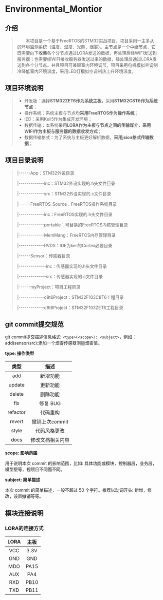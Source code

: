 # Environmental_Montior

## 介绍
> &emsp;&emsp;本项目是一个基于FreeRTOS的STM32实战项目，项目采用一主多从的环境监测系统（温度、湿度、光照、烟雾）。主节点是一个中继节点，它既需要向下**收集**各个分节点通过LORA发送的数据，再处理后经WIFI发送到服务器；也需要经WIFI接收服务器发送过来的数据，经处理后通过LORA发送到各个分节点。并且项目可兼顾室内环境调节，项目采用电机模拟空调制冷降低室内环境温度，采用LED灯模拟空调制热上升环境温度。

## 项目环境说明

> * 开发板：选择**STM32ZET6作为系统主板**，采用**STM32C8T6作为系统节点**；
> * 操作系统：系统主板与节点均**采用FreeRTOS作为操作系统**；
> * IED：采用Keil5作为集成开发环境；
> * 数据传输：本系统采用**LORA作为主板与节点之间的传输媒介，采用WIFI作为主板与服务器的数据收发方式**；
> * 数据传输格式：为了系统与主板更好解析数据，**采用jsion格式传输数据**；



## 项目目录说明

> |------App：STM32外设目录
>
> |-------------inc：STM32外设实现的.h头文件目录
>
> |-------------src：STM32外设实现的.c文件目录
>
> |------FreeRTOS_Source：FreeRTOS操作系统目录
>
> |-------------inc：FreeRTOS实现的.h头文件目录
>
> |-------------portable：可替换的FreeRTOS内核管理目录
>
> |-------------MemMang：FreeRTOS内存管理目录
>
> |-------------RVDS：IDE为keil的Cortex必要目录
>
> |------Sensor：传感器目录
>
> |--------------inc：传感器实现的.h头文件目录
>
> |--------------src：传感器实现的.c文件目录
>
> |------myProject：项目工程目录
>
> |-------------c8t6Project：STM32F103C8T6工程目录
>
> |-------------c8t6Project：STM32F103ZET6工程目录

## git commit提交规范

git commit提交描述信息格式: `<type>(<scope>): <subject>`，例如：add(sensor/src):添加一个烟雾传感器测量烟雾值。

**type: 操作类型**

|   类型   |       描述       |
| :------: | :--------------: |
|   add    |     新增功能     |
|  update  |     更新功能     |
|  delete  |     删除功能     |
|   fix    |     修复 BUG     |
| refactor |     代码重构     |
|  revert  |  撤销上次commit  |
|  style   |   代码风格更改   |
|   docs   | 修改文档相关内容 |

**scope: 影响范围**

用于说明本次 commit 的影响范围，比如: 具体功能或模块，控制器层，业务层，模型层等，视项目不同而不同。

 **subject: 简单描述**

本次 commit 的简单描述，一般不超过 50 个字符。推荐以动词开头: 新增，修改，设置撤销等等。

## 模块连接说明

### LORA的连接方式

| LORA | 主板 |
| :--: | :--: |
| VCC  | 3.3V |
| GND  | GND  |
| MDO  | PA15 |
| AUX  | PA4  |
| RXD  | PB10 |
| TXD  | PB11 |

